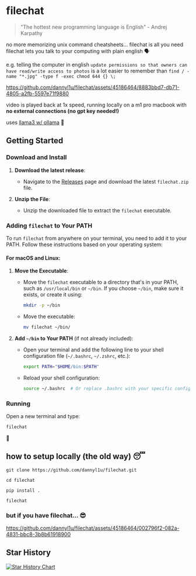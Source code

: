# filechat

> "The hottest new programming language is English" - Andrej Karpathy

no more memorizing unix command cheatsheets... filechat is all you need  
filechat lets you talk to your computing with plain english 🗣️  

e.g. telling the computer in english `update permissions so that owners can have read/write access to photos` is a lot easier to remember than `find / -name "*.jpg" -type f -exec chmod 644 {} \;`

https://github.com/dannyl1u/filechat/assets/45186464/8883bbd7-db71-4805-a2fb-5597e71f9880

video is played back at 1x speed, running locally on a m1 pro macbook with **no external connections (no gpt key needed!)**

uses [llama3 w/ ollama](https://ollama.com/library/llama3) 🦙

## Getting Started

### Download and Install

1. **Download the latest release**:
   - Navigate to the [Releases](https://github.com/dannyl1u/filechat/releases) page and download the latest `filechat.zip` file.

2. **Unzip the File**:
   - Unzip the downloaded file to extract the `filechat` executable.

### Adding `filechat` to Your PATH

To run `filechat` from anywhere on your terminal, you need to add it to your PATH. Follow these instructions based on your operating system:

#### For macOS and Linux:

1. **Move the Executable**:
   - Move the `filechat` executable to a directory that's in your PATH, such as `/usr/local/bin` or `~/bin`. If you choose `~/bin`, make sure it exists, or create it using:
     ```bash
     mkdir -p ~/bin
     ```

   - Move the executable:
     ```bash
     mv filechat ~/bin/
     ```

2. **Add `~/bin` to Your PATH** (if not already included):
   - Open your terminal and add the following line to your shell configuration file (`~/.bashrc`, `~/.zshrc`, etc.):
     ```bash
     export PATH="$HOME/bin:$PATH"
     ```
   - Reload your shell configuration:
     ```bash
     source ~/.bashrc  # Or replace .bashrc with your specific config file
     ```

### Running

Open a new terminal and type:

```bash
filechat
```
🎉

## how to setup locally (the old way) 😴

`git clone https://github.com/dannyl1u/filechat.git`

`cd filechat`

`pip install .`

`filechat`

### but if you have filechat... 😎

https://github.com/dannyl1u/filechat/assets/45186464/002796f2-082a-4831-bbc8-3b8b61918900

## Star History

<a href="https://star-history.com/#dannyl1u/filechat&Date">
  <picture>
    <source media="(prefers-color-scheme: dark)" srcset="https://api.star-history.com/svg?repos=dannyl1u/filechat&type=Date&theme=dark" />
    <source media="(prefers-color-scheme: light)" srcset="https://api.star-history.com/svg?repos=dannyl1u/filechat&type=Date" />
    <img alt="Star History Chart" src="https://api.star-history.com/svg?repos=dannyl1u/filechat&type=Date" />
  </picture>
</a>
